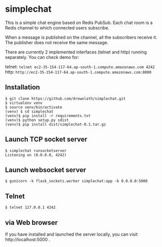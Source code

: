 # simplechat

This is a simple chat engine based on Redis PubSub.
Each chat room is a Redis channel to which connected users subscribe.

When a message is published on the channel, all the subscribers receive it.
The publisher does not receive the same message.

There are currently 2 implemented interfaces (telnet and http) running separately.
You can check demo for:

telnet: ```telnet ec2-35-154-117-64.ap-south-1.compute.amazonaws.com 4242```
http: ```http://ec2-35-154-117-64.ap-south-1.compute.amazonaws.com:8000```

## Installation

```
$ git clone https://github.com/drowolath/simplechat.git
$ virtualenv venv
$ source venv/bin/activate
(venv) $ cd simplechat
(venv)$ pip install -r requirements.txt
(venv)$ python setup.py sdist
(venv)$ pip install dist/simplechat-0.1.tar.gz
```

## Launch TCP socket server

```
$ simplechat runsocketserver
Listening on (0.0.0.0, 4242)
```

## Launch websocket server

```
$ gunicorn -k flask_sockets.worker simplechat:app -b 0.0.0.0:5000
```

## Telnet

```
$ telnet 127.0.0.1 4242
```


## via Web browser

If you have installed and launched the server locally, you can visit http://localhost:5000 .
